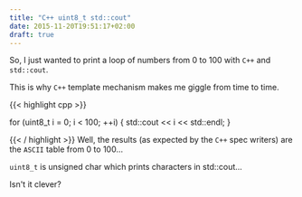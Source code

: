 ```yaml
---
title: "C++ uint8_t std::cout"
date: 2015-11-20T19:51:17+02:00
draft: true
---
```

So, I just wanted to print a loop of numbers from 0 to 100 with `C++` and `std::cout`.

This is why `C++` template mechanism makes me giggle from time to time.

{{< highlight cpp >}}

for (uint8_t i = 0; i < 100; ++i)
{
    std::cout << i << std::endl;
}

{{< / highlight >}}
Well, the results (as expected by the `C++` spec writers) are the `ASCII` table from 0 to 100...

`uint8_t` is unsigned char which prints characters in std::cout...

Isn't it clever?



